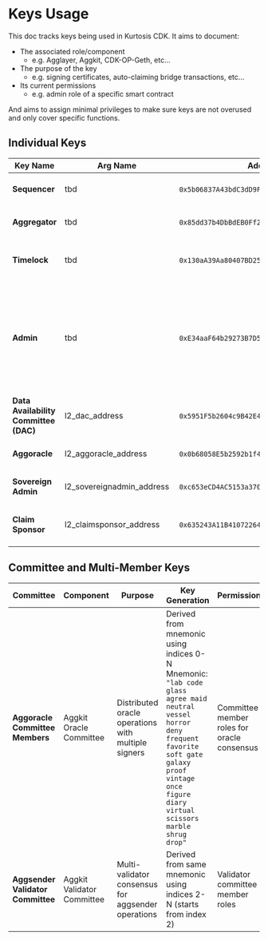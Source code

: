 # Keys Usage

This doc tracks keys being used in Kurtosis CDK. It aims to document:
- The associated role/component
  - e.g. Agglayer, Aggkit, CDK-OP-Geth, etc...
- The purpose of the key
  - e.g. signing certificates, auto-claiming bridge transactions, etc...
- Its current permissions
  - e.g. admin role of a specific smart contract

And aims to assign minimal privileges to make sure keys are not overused and only cover specific functions.

## Individual Keys

| Key Name | Arg Name | Address | Private Key | Component | Purpose | Permissions |
|----------|---------|---------|-------------|-----------|---------|-------------|
| **Sequencer** | tbd | `0x5b06837A43bdC3dD9F114558DAf4B26ed49842Ed` | `0x183c492d0ba156041a7f31a1b188958a7a22eebadbc6d5c4895da5ece80e1a98` | CDK Sequencer | Transaction sequencing and block production | Sequencer role in rollup contracts, transaction ordering |
| **Aggregator** | tbd | `0x85dd37b4DbBdEB0Ff2ad6e717C2BbA18a2eD4B03` | `0x2cb77c2cca48d3fee64c14d73564fd6e90676a4f6da6545681e10c8b9b22fce2` | CDK Aggregator | Proof aggregation and batch submission to L1 | Aggregator role in rollup contracts |
| **Timelock** | tbd | `0x130aA39Aa80407BD251c3d274d161ca302c52B7A` | `0x80051baf5a0a749296b9dcdb4a38a264d2eea6d43edcf012d20b5560708cf45f` | Contract Administration | Time-delayed contract administration and governance | EXECUTOR_ROLE, DEFAULT_ADMIN_ROLE (after timelock setup) |
| **Admin** | tbd | `0xE34aaF64b29273B7D567FCFc40544c014EEe9970` | `0x12d7de8621a77640c9241b2595ba78ce443d05e94090365ab3bb5e19df82c625` | Contract Administration | Initial contract deployment and admin operations | DEFAULT_ADMIN_ROLE (initial), bridge admin, rollup admin, optimisticModeManager, aggchainManager, additional services such as tx spammer, bridge spammer and test runner generate new keys derived from this Admin key |
| **Data Availability Committee (DAC)** | l2_dac_address | `0x5951F5b2604c9B42E478d5e2B2437F44073eF9A6` | `0x85d836ee6ea6f48bae27b31535e6fc2eefe056f2276b9353aafb294277d8159b` | CDK Validium | Data availability committee member for validium mode | DAC member role, data availability attestation |
| **Aggoracle** | l2_aggoracle_address | `0x0b68058E5b2592b1f472AdFe106305295A332A7C` | `0x6d1d3ef5765cf34176d42276edd7a479ed5dc8dbf35182dfdb12e8aafe0a4919` | Aggkit Oracle | Oracle operations for cross-chain data | Oracle data submission and validation, global exit root updater |
| **Sovereign Admin** | l2_sovereignadmin_address | `0xc653eCD4AC5153a3700Fb13442Bcf00A691cca16` | `0xa574853f4757bfdcbb59b03635324463750b27e16df897f3d00dc6bef2997ae0` | Sovereign Rollup Administration | Sovereign rollup management and bridge operations | Bridge manager role |
| **Claim Sponsor** | l2_claimsponsor_address | `0x635243A11B41072264Df6c9186e3f473402F94e9` | `0x986b325f6f855236b0b04582a19fe0301eeecb343d0f660c61805299dbf250eb` | Bridge Infrastructure | Sponsoring bridge claim transactions in Aggkit/CDK-Node/LegacyBridge | Bridge transaction sponsoring in Aggkit |

## Committee and Multi-Member Keys

| Committee | Component | Purpose | Key Generation | Permissions |
|-----------|-----------|---------|----------------|-------------|
| **Aggoracle Committee Members** | Aggkit Oracle Committee | Distributed oracle operations with multiple signers | Derived from mnemonic using indices 0-N<br/>Mnemonic: `"lab code glass agree maid neutral vessel horror deny frequent favorite soft gate galaxy proof vintage once figure diary virtual scissors marble shrug drop"` | Committee member roles for oracle consensus |
| **Aggsender Validator Committee** | Aggkit Validator Committee | Multi-validator consensus for aggsender operations | Derived from same mnemonic using indices 2-N (starts from index 2) | Validator committee member roles |
